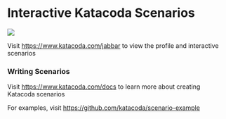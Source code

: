 # Interactive Katacoda Scenarios

[![](http://shields.katacoda.com/katacoda/jabbar/count.svg)](https://www.katacoda.com/jabbar "Get your profile on Katacoda.com")

Visit https://www.katacoda.com/jabbar to view the profile and interactive scenarios

### Writing Scenarios
Visit https://www.katacoda.com/docs to learn more about creating Katacoda scenarios

For examples, visit https://github.com/katacoda/scenario-example
